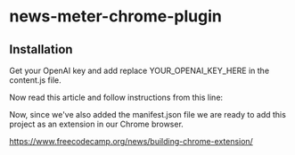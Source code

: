 # news-meter-chrome-plugin

## Installation

Get your OpenAI key and add replace YOUR_OPENAI_KEY_HERE in the content.js file.

Now read this article and follow instructions from this line:

Now, since we've also added the manifest.json file we are ready to add this project as an extension in our Chrome browser.

https://www.freecodecamp.org/news/building-chrome-extension/


